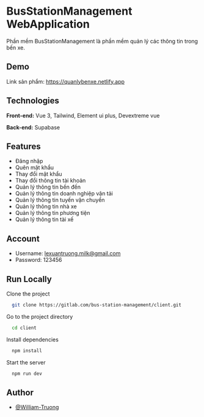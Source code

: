 # BusStationManagement WebApplication

Phần mềm BusStationManagement là phần mềm quản lý các thông tin trong bến xe.

## Demo

Link sản phẩm: https://quanlybenxe.netlify.app

## Technologies

**Front-end:** Vue 3, Tailwind, Element ui plus, Devextreme vue

**Back-end:** Supabase

## Features

- Đăng nhập
- Quên mật khẩu
- Thay đổi mật khẩu
- Thay đổi thông tin tài khoản
- Quản lý thông tin bến đến
- Quản lý thông tin doanh nghiệp vận tải
- Quản lý thông tin tuyến vận chuyển
- Quản lý thông tin nhà xe
- Quản lý thông tin phương tiện
- Quản lý thông tin tài xế

## Account

- Username: lexuantruong.milk@gmail.com
- Password: 123456

## Run Locally

Clone the project

```bash
  git clone https://gitlab.com/bus-station-management/client.git
```

Go to the project directory

```bash
  cd client
```

Install dependencies

```bash
  npm install
```

Start the server

```bash
  npm run dev
```

## Author

- [@William-Truong](https://gitlab.com/William-Truong)
